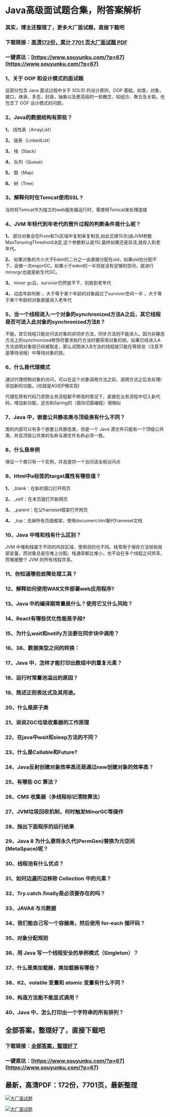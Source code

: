 # Java高级面试题合集，附答案解析

### 其实，博主还整理了，更多大厂面试题，直接下载吧

### 下载链接：[高清172份，累计 7701 页大厂面试题  PDF](https://www.souyunku.com/?p=67)

### 一键直达：[https://www.souyunku.com/?p=67](https://www.souyunku.com/?p=67)



### 1、关于 OOP 和设计模式的面试题

这部分包含 Java 面试过程中关于 SOLID 的设计原则，OOP 基础，如类，对象，接口，继承，多态，封装，抽象以及更高级的一些概念，如组合、聚合及关联。也包含了 GOF 设计模式的问题。


### 2、Java的数据结构有那些？

**1、** 线性表（ArrayList）

**2、** 链表（LinkedList）

**3、** 栈（Stack）

**4、** 队列（Queue）

**5、** 图（Map）

**6、** 树（Tree）


### 3、解释何时在Tomcat使用SSL ?

当你将Tomcat作为独立的web服务器运行时，需使用Tomcat来处理连接


### 4、JVM 年轻代到年老代的晋升过程的判断条件是什么呢？

**1、** 部分对象会在From和To区域中复制来复制去,如此交换15次(由JVM参数MaxTenuringThreshold决定,这个参数默认是15),最终如果还是存活,就存入到老年代。

**2、** 如果对象的大小大于Eden的二分之一会直接分配在old，如果old也分配不下，会做一次majorGC，如果小于eden的一半但是没有足够的空间，就进行minorgc也就是新生代GC。

**3、** minor gc后，survivor仍然放不下，则放到老年代

**4、** 动态年龄判断 ，大于等于某个年龄的对象超过了survivor空间一半 ，大于等于某个年龄的对象直接进入老年代


### 5、当一个线程进入一个对象的synchronized方法A之后，其它线程是否可进入此对象的synchronized方法B？



不能。其它线程只能访问该对象的非同步方法，同步方法则不能进入。因为非静态方法上的synchronized修饰符要求执行方法时要获得对象的锁，如果已经进入A方法说明对象锁已经被取走，那么试图进入B方法的线程就只能在等锁池（注意不是等待池哦）中等待对象的锁。


### 6、什么是代理模式

通过代理控制对象的访问，可以在这个对象调用方法之前、调用方法之后去处理/添加新的功能。(也就是AO的P微实现)

代理在原有代码乃至原业务流程都不修改的情况下，直接在业务流程中切入新代码，增加新功能，这也和Spring的（面向切面编程）很相似


### 7、Java 中，嵌套公共静态类与顶级类有什么不同？

类的内部可以有多个嵌套公共静态类，但是一个 Java 源文件只能有一个顶级公共类，并且顶级公共类的名称与源文件名称必须一致。


### 8、什么是单例

保证一个类只有一个实例，并且提供一个访问该全局访问点


### 9、Html中a标签的target属性有哪些值？

**1、** _blank：在新的窗口打开网页

**2、** _self：在本页面打开新网页

**3、** _parent：在父frameset框架打开网页

**4、** _top：去掉所有页面框架，使用document.htnl替代frameset文档


### 10、Java 中堆和栈有什么区别？

JVM 中堆和栈属于不同的内存区域，使用目的也不同。栈常用于保存方法帧和局部变量，而对象总是在堆上分配。栈通常都比堆小，也不会在多个线程之间共享，而堆被整个 JVM 的所有线程共享。


### 11、你知道哪些故障处理工具？
### 12、解释如何使用WAR文件部署web应用程序?
### 13、Java 中的编译期常量是什么？使用它又什么风险？
### 14、React有哪些优化性能是手段?
### 15、为什么wait和notify方法要在同步块中调用？
### 16、38、数据类型之间的转换：
### 17、Java 中，怎样才能打印出数组中的重复元素？
### 18、运行时常量池溢出的原因？
### 19、简述正则表达式及其用途。
### 20、什么是原子类
### 21、说说ZGC垃圾收集器的工作原理
### 22、在java中wait和sleep方法的不同？
### 23、什么是Callable和Future?
### 24、Java反射创建对象效率高还是通过new创建对象的效率高？
### 25、有哪些 GC 算法？
### 26、CMS 收集器（多线程标记清除算法）
### 27、JVM垃圾回收机制，何时触发MinorGC等操作
### 28、指出下面程序的运行结果
### 29、Java 8 为什么要将永久代(PermGen)替换为元空间(MetaSpace)呢？
### 30、线程池有什么优点？
### 31、如何边遍历边移除 Collection 中的元素？
### 32、Try.catch.finally是必须要存在的吗？
### 33、JAVA8 与元数据
### 34、我们能自己写一个容器类，然后使用 for-each 循环码？
### 35、对象分配规则
### 36、用 Java 写一个线程安全的单例模式（Singleton）？
### 37、什么是类加载器，类加载器有哪些？
### 38、62、volatile 变量和 atomic 变量有什么不同？
### 39、构造方法能不能显式调用？
### 40、Java 中，怎么打印出一个字符串的所有排列？




## 全部答案，整理好了，直接下载吧

### 下载链接：[全部答案，整理好了](https://www.souyunku.com/?p=67)

### 一键直达：[https://www.souyunku.com/?p=67](https://www.souyunku.com/?p=67)


## 最新，高清PDF：172份，7701页，最新整理

[![大厂面试题](https://www.souyunku.com/wp-content/uploads/weixin/mst.png "架构师专栏")](https://www.souyunku.com/wp-content/uploads/weixin/githup-weixin.png "架构师专栏")

[![大厂面试题](https://www.souyunku.com/wp-content/uploads/weixin/githup-weixin.png "架构师专栏")](https://www.souyunku.com/wp-content/uploads/weixin/githup-weixin.png "架构师专栏")
